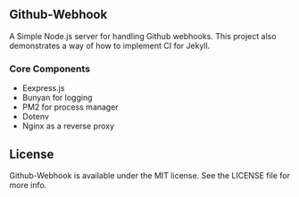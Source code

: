 ## Github-Webhook

A Simple Node.js server for handling Github webhooks. This project also demonstrates a way of how to implement CI for Jekyll.

### Core Components

- Eexpress.js
- Bunyan for logging
- PM2 for process manager
- Dotenv
- Nginx as a reverse proxy

## License

Github-Webhook is available under the MIT license. See the LICENSE file for more info.

